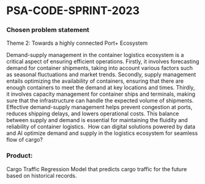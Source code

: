 # PSA-CODE-SPRINT-2023

### Chosen problem statement
Theme 2: Towards a highly connected Port+ Ecosystem

Demand-supply management in the container logistics ecosystem is a critical aspect of ensuring efficient operations. Firstly, it involves forecasting demand for container shipments, taking into account various factors such as seasonal fluctuations and market trends. Secondly, supply management entails optimizing the availability of containers, ensuring that there are enough containers to meet the demand at key locations and times. Thirdly, it involves capacity management for container ships and terminals, making sure that the infrastructure can handle the expected volume of shipments. Effective demand-supply management helps prevent congestion at ports, reduces shipping delays, and lowers operational costs. This balance between supply and demand is essential for maintaining the fluidity and reliability of container logistics.
​
How can digital solutions powered by data and AI optimize demand and supply in the logistics ecosystem for seamless flow of cargo?

### Product:
Cargo Traffic Regression Model that predicts cargo traffic for the future based on historical records.
